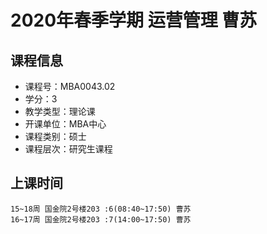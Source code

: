 # 2020年春季学期 运营管理 曹苏






## 课程信息

- 课程号：MBA0043.02
- 学分：3
- 教学类型：理论课
- 开课单位：MBA中心
- 课程类别：硕士
- 课程层次：研究生课程

## 上课时间

```
15~18周 国金院2号楼203 :6(08:40~17:50) 曹苏
16~17周 国金院2号楼203 :7(14:00~17:50) 曹苏
```

